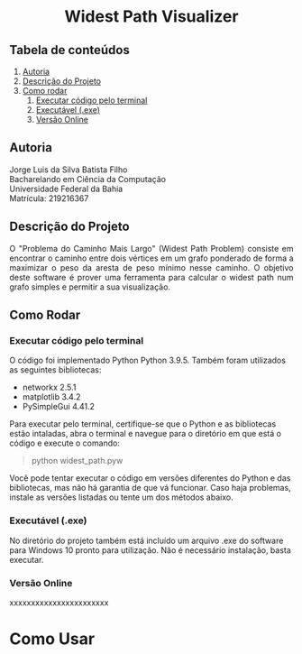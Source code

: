 <h1 align="center">Widest Path Visualizer</h1>

## Tabela de conteúdos
<!--ts-->
1. [Autoria](#autoria)
2. [Descrição do Projeto](#descrição-do-projeto)
3. [Como rodar](#como-rodar)
   1. [Executar código pelo terminal](#executar-código-pelo-terminal)
   2. [Executável (.exe)](#executável-exe)
   3. [Versão Online](#versão-online)
<!--te-->

## Autoria

Jorge Luis da Silva Batista Filho <br>
Bacharelando em Ciência da Computação <br>
Universidade Federal da Bahia <br>
Matrícula: 219216367

## Descrição do Projeto
<p align="justify">O "Problema do Caminho Mais Largo" (Widest Path Problem) consiste em encontrar o caminho entre dois vértices em um grafo ponderado de forma a maximizar  o peso da aresta de peso mínimo nesse caminho. O objetivo deste software é prover uma ferramenta para calcular o widest path num grafo simples e permitir a sua visualização.</p>

## Como Rodar
### Executar código pelo terminal

O código foi implementado Python Python 3.9.5. Também foram utilizados as seguintes bibliotecas:<br>
* networkx 2.5.1
* matplotlib 3.4.2
* PySimpleGui 4.41.2

Para executar pelo terminal, certifique-se que o Python e as bibliotecas estão intaladas, abra o terminal e navegue para o diretório em que está o código e execute o comando:
> python widest_path.pyw

Você pode tentar executar o código em versões diferentes do Python e das bibliotecas, mas não há garantia de que vá funcionar. Caso haja problemas, instale as versões listadas ou tente um dos métodos abaixo.

### Executável (.exe)
No diretório do projeto também está incluído um arquivo .exe do software para Windows 10 pronto para utilização. Não é necessário instalação, basta executar.

### Versão Online
xxxxxxxxxxxxxxxxxxxxxxx

# Como Usar

